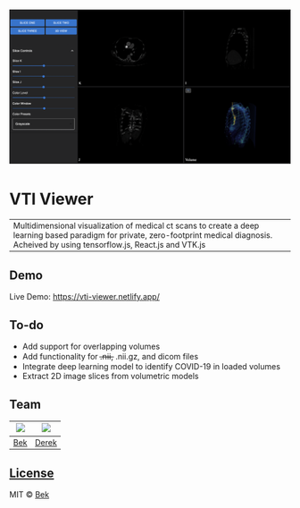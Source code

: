 # ![WebApp](https://github.com/Asilbec/react-vtk.js/blob/main/public/Screen%20Shot%202022-09-11%20at%2011.59.49%20PM.png)
# VTI Viewer
<table>
<tr>
<td>
  Multidimensional visualization of medical ct scans to create a deep learning based paradigm for private, zero-footprint medical diagnosis. Acheived by using tensorflow.js, React.js and VTK.js 
</td>
</tr>
</table>


## Demo
Live Demo: https://vti-viewer.netlify.app/


## To-do
- Add support for overlapping volumes 
- Add functionality for .̶n̶i̶i̶, .nii.gz, and dicom files
- Integrate deep learning model to identify COVID-19 in loaded volumes
- Extract 2D image slices from volumetric models

## Team

<img src = 'https://avatars.githubusercontent.com/u/40507855?v=4' width =200>  | <img src = 'https://avatars.githubusercontent.com/u/111029337?v=4' width =200>
---|---
[Bek](https://github.com/Asilbec) |[Derek](https://github.com/raphael2G)

## [License](https://github.com/iharsh234/WebApp/blob/master/LICENSE.md)

MIT © [Bek](https://github.com/Asilbec)

